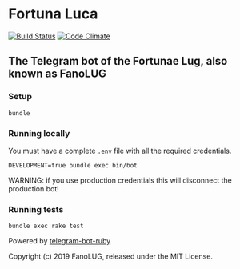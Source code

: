 # Fortuna Luca

[![Build Status](https://travis-ci.org/fanolug/fortuna_luca.svg?branch=master)](https://travis-ci.org/fanolug/fortuna_luca)
[![Code Climate](https://codeclimate.com/github/fanolug/fortuna_luca/badges/gpa.svg)](https://codeclimate.com/github/fanolug/fortuna_luca)

## The Telegram bot of the Fortunae Lug, also known as FanoLUG

### Setup

    bundle


### Running locally

You must have a complete `.env` file with all the required credentials.

    DEVELOPMENT=true bundle exec bin/bot

WARNING: if you use production credentials this will disconnect the production
bot!

### Running tests

    bundle exec rake test


Powered by [telegram-bot-ruby](https://github.com/atipugin/telegram-bot-ruby)

Copyright (c) 2019 FanoLUG, released under the MIT License.
